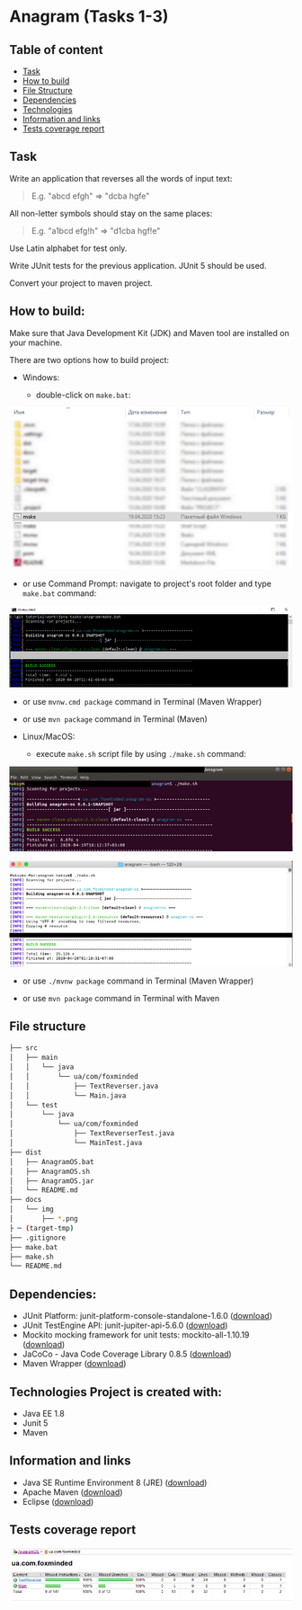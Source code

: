 # Anagram (Tasks 1-3) 
## Table of content  
* [Task](#Task)
* [How to build](#How-to-build)
* [File Structure](#File-structure)
* [Dependencies](#Dependencies)
* [Technologies](#Technologies)
* [Information and links](#Information-and-links)
* [Tests coverage report](#Tests-coverage-report)

## Task  
Write an application that reverses all the words of input text:
>
>  E.g. "abcd efgh" => "dcba hgfe"

All non-letter symbols should stay on the same places:
>
>  E.g. "a1bcd efg!h" => "d1cba hgf!e"

Use Latin alphabet for test only.

Write JUnit tests for the previous application. JUnit 5 should be used.

Convert your project to maven project.

## How to build:  
Make sure that Java Development Kit (JDK) and Maven tool are installed on your machine.

There are two options how to build project:

* Windows:
   
   - double-click on `make.bat`:
  
![Win make image](docs/img/win-make.png)
  
   - or use Command Prompt:  navigate to project's root folder and type `make.bat` command:

![Win make Command Prompt image](docs/img/win-cmd-make.png)
      
   - or use `mvnw.cmd package` command in Terminal (Maven Wrapper)
   
   - or use `mvn package` command in Terminal (Maven)
      
* Linux/MacOS:

   - execute `make.sh` script file by using `./make.sh` command:
      
![Linux build image](docs/img/lin-make.png)
      
![MacOS build image](docs/img/mac-make.png)
   
   - or use `./mvnw package` command in Terminal (Maven Wrapper)
   
   - or use `mvn package` command in Terminal with Maven


## File structure 
 ```bash
├── src
│   ├── main
│   │   └── java
│   │       └── ua/com/foxminded
│   │           ├── TextReverser.java
│   │           └── Main.java
│   └── test
│       └── java
│           └── ua/com/foxminded
│               ├── TextReverserTest.java
│               └── MainTest.java
├── dist
│   ├── AnagramOS.bat
│   ├── AnagramOS.sh
│   ├── AnagramOS.jar
│   └── README.md
├── docs
│   └── img
│       ├── *.png
├ ─ (target-tmp)
├── .gitignore
├── make.bat
├── make.sh
└── README.md

```

## Dependencies: 
 - JUnit Platform: junit-platform-console-standalone-1.6.0 ([download](https://mvnrepository.com/artifact/org.junit.platform/junit-platform-console-standalone/1.6.0))
- JUnit TestEngine API: junit-jupiter-api-5.6.0 ([download](https://mvnrepository.com/artifact/org.junit.jupiter/junit-jupiter-api/5.6.0))
- Mockito mocking framework for unit tests: mockito-all-1.10.19 ([download](https://mvnrepository.com/artifact/org.mockito/mockito-all/1.10.19))
- JaCoCo - Java Code Coverage Library 0.8.5 ([download](https://mvnrepository.com/artifact/org.jacoco/jacoco-maven-plugin/0.8.5))
- Maven Wrapper ([download](https://mvnrepository.com/artifact/io.takari/maven-wrapper))

## Technologies  Project is created with:
* Java EE 1.8
* Junit 5
* Maven

## Information and links 
 - Java SE Runtime Environment 8 (JRE) ([download](https://www.oracle.com/technetwork/java/javase/downloads/jre8-downloads-2133155.html))
- Apache Maven ([download](https://maven.apache.org/download.cgi))
- Eclipse ([download](https://www.eclipse.org/downloads/))

## Tests coverage report
  ![Test coverage](docs/img/test-coverage.png)